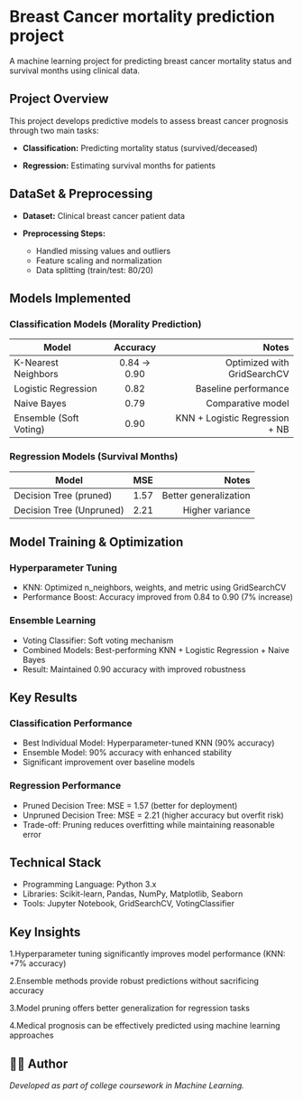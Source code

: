 # Breast Cancer mortality prediction project
A machine learning project for predicting breast cancer mortality status and survival months using clinical data.

## Project Overview
This project develops predictive models to assess breast cancer prognosis through two main tasks:

- **Classification:** Predicting mortality status (survived/deceased)

- **Regression:** Estimating survival months for patients

## DataSet & Preprocessing
- **Dataset:** Clinical breast cancer patient data

- **Preprocessing Steps:**
     - Handled missing values and outliers
     - Feature scaling and normalization
     - Data splitting (train/test: 80/20)
 
## Models Implemented
### Classification Models (Morality Prediction)

|Model | Accuracy	| Notes
|-----|:--------:|------:|
|K-Nearest Neighbors|	0.84 → 0.90 |	Optimized with GridSearchCV
|Logistic Regression|	0.82|	Baseline performance
|Naive Bayes|	0.79 |	Comparative model
|Ensemble (Soft Voting) |	0.90 |	KNN + Logistic Regression + NB

### Regression Models (Survival Months)
|Model | MSE	| Notes
|-----|:--------:|------:|
|Decision Tree (pruned)	| 1.57 | Better generalization
|Decision Tree (Unpruned)| 2.21| Higher variance

## Model Training & Optimization
### Hyperparameter Tuning
- KNN: Optimized n_neighbors, weights, and metric using GridSearchCV
- Performance Boost: Accuracy improved from 0.84 to 0.90 (7% increase)
### Ensemble Learning
- Voting Classifier: Soft voting mechanism
- Combined Models: Best-performing KNN + Logistic Regression + Naive Bayes
- Result: Maintained 0.90 accuracy with improved robustness
## Key Results
### Classification Performance
- Best Individual Model: Hyperparameter-tuned KNN (90% accuracy)
- Ensemble Model: 90% accuracy with enhanced stability
- Significant improvement over baseline models
### Regression Performance
- Pruned Decision Tree: MSE = 1.57 (better for deployment)
- Unpruned Decision Tree: MSE = 2.21 (higher accuracy but overfit risk)
- Trade-off: Pruning reduces overfitting while maintaining reasonable error
## Technical Stack
- Programming Language: Python 3.x
- Libraries: Scikit-learn, Pandas, NumPy, Matplotlib, Seaborn
- Tools: Jupyter Notebook, GridSearchCV, VotingClassifier

## Key Insights
1.Hyperparameter tuning significantly improves model performance (KNN: +7% accuracy)

2.Ensemble methods provide robust predictions without sacrificing accuracy

3.Model pruning offers better generalization for regression tasks

4.Medical prognosis can be effectively predicted using machine learning approaches

## 👨‍💻 Author
*Developed as part of college coursework in Machine Learning.*





